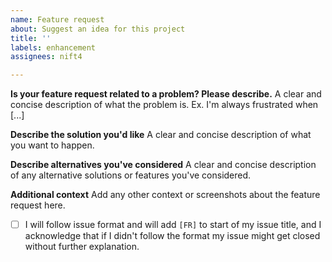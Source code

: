 ```yaml
---
name: Feature request
about: Suggest an idea for this project
title: ''
labels: enhancement
assignees: nift4

---
```


**Is your feature request related to a problem? Please describe.**
A clear and concise description of what the problem is. Ex. I'm always frustrated when [...]

**Describe the solution you'd like**
A clear and concise description of what you want to happen.

**Describe alternatives you've considered**
A clear and concise description of any alternative solutions or features you've considered.

**Additional context**
Add any other context or screenshots about the feature request here.

- [ ] I will follow issue format and will add `[FR]` to start of my issue title, and I acknowledge that if I didn't follow the format my issue might get closed without further explanation.
